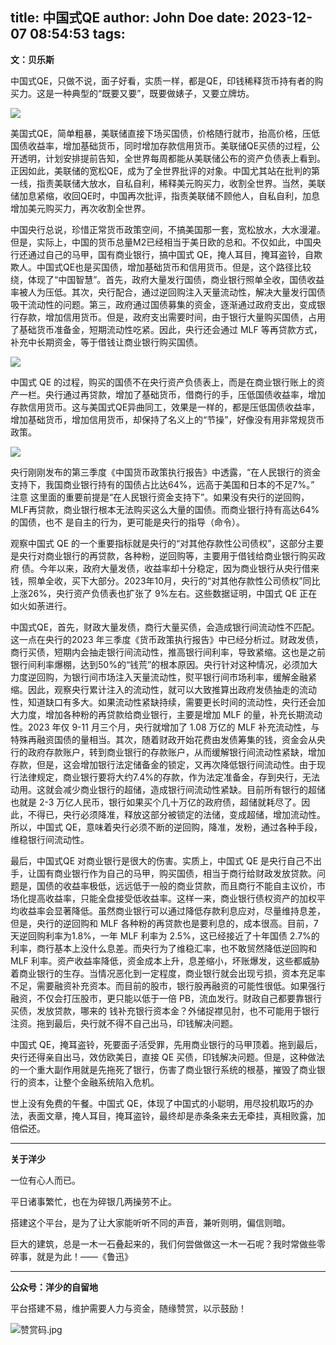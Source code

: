 title: 中国式QE
author: John Doe
date: 2023-12-07 08:54:53
tags:
---
**文：贝乐斯**<!--more-->

中国式QE，只做不说，面子好看，实质一样，都是QE，印钱稀释货币持有者的购买力。这是一种典型的“既要又要”，既要做婊子，又要立牌坊。

![](/images/20231207001.png)

美国式QE，简单粗暴，美联储直接下场买国债，价格随行就市，抬高价格，压低国债收益率，增加基础货币，同时增加存款信用货币。美联储QE买债的过程，公开透明，计划安排提前告知，全世界每周都能从美联储公布的资产负债表上看到。正因如此，美联储的宽松QE，成为了全世界批评的对象。中国尤其站在批判的第一线，指责美联储大放水，自私自利，稀释美元购买力，收割全世界。当然，美联储加息紧缩，收回QE时，中国再次批评，指责美联储不顾他人，自私自利，加息增加美元购买力，再次收割全世界。

中国央行总说，珍惜正常货币政策空间，不搞美国那一套，宽松放水，大水漫灌。但是，实际上，中国的货币总量M2已经相当于美日欧的总和。不仅如此，中国央行还通过自己的马甲，国有商业银行，搞中国式 QE，掩人耳目，掩耳盗铃，自欺欺人。中国式QE也是买国债，增加基础货币和信用货币。但是，这个路径比较绕，体现了“中国智慧”。首先，政府大量发行国债，商业银行照单全收，国债收益率被人为压低。其次，央行配合，通过逆回购注入天量流动性，解决大量发行国债吸干流动性的问题。第三，政府通过国债募集的资金，逐渐通过政府支出，变成银行存款，增加信用货币。但是，政府支出需要时间，由于银行大量购买国债，占用了基础货币准备金，短期流动性吃紧。因此，央行还会通过 MLF 等再贷款方式，补充中长期资金，等于借钱让商业银行购买国债。

![](/images/20231207002.png)

中国式 QE 的过程，购买的国债不在央行资产负债表上，而是在商业银行账上的资产一栏。央行通过再贷款，增加了基础货币，借商行的手，压低国债收益率，增加存款信用货币。这与美国式QE异曲同工，效果是一样的，都是压低国债收益率，增加基础货币，增加信用货币，却保持了名义上的“节操”，好像没有用非常规货币政策。

![](/images/20231207003.png)

央行刚刚发布的第三季度《中国货币政策执行报告》中透露，“在人民银行的资金支持下，我国商业银行持有的国债占比达64%，远高于美国和日本的不足7%。” 注意
这里面的重要前提是“在人民银行资金支持下”。如果没有央行的逆回购，MLF再贷款，商业银行根本无法购买这么大量的国债。而商业银行持有高达64%的国债，也不
是自主的行为，更可能是央行的指导（命令）。

观察中国式 QE 的一个重要指标就是央行的“对其他存款性公司债权”，这部分主要是央行对商业银行的再贷款，各种粉，逆回购等，主要用于借钱给商业银行购买政府
债。今年以来，政府大量发债，收益率却十分稳定，因为商业银行从央行借来钱，照单全收，买下大部分。2023年10月，央行的“对其他存款性公司债权”同比上涨26%，央行资产负债表也扩张了 9%左右。这些数据证明，中国式 QE 正在如火如荼进行。

中国式QE，首先，财政大量发债，商行大量买债，会造成银行间流动性不匹配。这一点在央行的2023 年三季度《货币政策执行报告》中已经分析过。财政发债，商行买债，短期内会抽走银行间流动性，推高银行间利率，导致紧缩。这也是之前银行间利率爆棚，达到50%的“钱荒”的根本原因。央行针对这种情况，必须加大力度逆回购，为银行间市场注入天量流动性，熨平银行间市场利率，缓解金融紧缩。因此，观察央行累计注入的流动性，就可以大致推算出政府发债抽走的流动性，知道缺口有多大。如果流动性紧缺持续，需要更长时间的流动性，央行还会加大力度，增加各种粉的再贷款给商业银行，主要是增加 MLF 的量，补充长期流动性。2023 年仅 9-11 月三个月，央行就增加了 1.08 万亿的 MLF 补充流动性，与特殊再融资国债的量相当。其次，随着财政开始花费由发债筹集的钱，资金会从央行的政府存款账户，转到商业银行的存款账户，从而缓解银行间流动性紧缺，增加存款，但是，这会增加银行法定储备金的锁定，又再次降低银行间流动性。由于现行法律规定，商业银行要将大约7.4%的存款，作为法定准备金，存到央行，无法动用。这就会减少商业银行的超储，造成银行间流动性紧缺。目前所有银行的超储也就是 2-3 万亿人民币，银行如果买个几十万亿的政府债，超储就耗尽了。因此，不得已，央行必须降准，释放这部分被锁定的法储，变成超储，增加流动性。所以，中国式 QE，意味着央行必须不断的逆回购，降准，发粉，通过各种手段，维稳银行间流动性。

最后，中国式QE 对商业银行是很大的伤害。实质上，中国式 QE 是央行自己不出手，让国有商业银行作为自己的马甲，购买国债，相当于商行给财政发放贷款。问题是，国债的收益率极低，远远低于一般的商业贷款，而且商行不能自主议价，市场化提高收益率，只能全盘接受低收益率。这样一来，商业银行债权资产的加权平均收益率会显著降低。虽然商业银行可以通过降低存款利息应对，尽量维持息差，但是，央行的逆回购和 MLF 各种粉的再贷款也是要利息的，成本很高。目前，7 天逆回购利率为1.8%，一年 MLF 利率为 2.5%，这已经接近了十年国债 2.7%的利率，商行基本上没什么息差。而央行为了维稳汇率，也不敢贸然降低逆回购和 MLF 利率。资产收益率降低，资金成本上升，息差缩小，坏账爆发，这些都威胁着商业银行的生存。当情况恶化到一定程度，商业银行就会出现亏损，资本充足率不足，需要融资补充资本。而目前的股市，银行股再融资的可能性很低。如果强行融资，不仅会打压股市，更只能以低于一倍 PB，流血发行。财政自己都要靠银行买债，发放贷款，哪来的
钱补充银行资本金？外储捉襟见肘，也不可能用于银行注资。拖到最后，央行就不得不自己出马，印钱解决问题。

中国式 QE，掩耳盗铃，死要面子活受罪，先用商业银行的马甲顶着。拖到最后，央行还得亲自出马，效仿欧美日，直接 QE 买债，印钱解决问题。但是，这种做法的一个重大副作用就是先拖死了银行，伤害了商业银行系统的根基，摧毁了商业银行的资本，让整个金融系统陷入危机。

世上没有免费的午餐。中国式 QE，体现了中国式的小聪明，用尽投机取巧的办法，表面文章，掩人耳目，掩耳盗铃，最终却是赤条条来去无牵挂，真相败露，加倍偿还。
- - -
**关于洋少**

一位有心人而已。

平日诸事繁忙，也在为碎银几两操劳不止。

搭建这个平台，是为了让大家能听听不同的声音，兼听则明，偏信则暗。

巨大的建筑，总是一木一石叠起来的，我们何尝做做这一木一石呢？我时常做些零碎事，就是为此！——《鲁迅》

---

**公众号：洋少的自留地** 

平台搭建不易，维护需要人力与资金，随缘赞赏，以示鼓励！

![赞赏码.jpg](/images/shang.jpg)